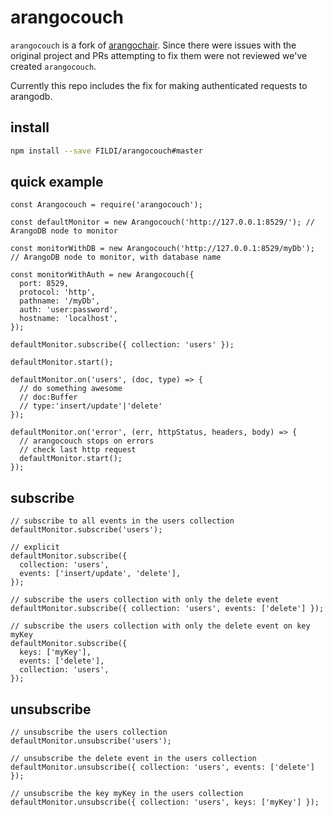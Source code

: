 # arangocouch

`arangocouch` is a fork of [arangochair](https://github.com/baslr/arangochair). Since there were issues with the original project and PRs attempting to fix them were not reviewed we've created `arangocouch`.

Currently this repo includes the fix for making authenticated requests to arangodb.

## install

```bash
npm install --save FILDI/arangocouch#master
```

## quick example

```es6
const Arangocouch = require('arangocouch');

const defaultMonitor = new Arangocouch('http://127.0.0.1:8529/'); // ArangoDB node to monitor

const monitorWithDB = new Arangocouch('http://127.0.0.1:8529/myDb'); // ArangoDB node to monitor, with database name

const monitorWithAuth = new Arangocouch({
  port: 8529,
  protocol: 'http',
  pathname: '/myDb',
  auth: 'user:password',
  hostname: 'localhost',
});

defaultMonitor.subscribe({ collection: 'users' });

defaultMonitor.start();

defaultMonitor.on('users', (doc, type) => {
  // do something awesome
  // doc:Buffer
  // type:'insert/update'|'delete'
});

defaultMonitor.on('error', (err, httpStatus, headers, body) => {
  // arangocouch stops on errors
  // check last http request
  defaultMonitor.start();
});
```

## subscribe

```es6
// subscribe to all events in the users collection
defaultMonitor.subscribe('users');

// explicit
defaultMonitor.subscribe({
  collection: 'users',
  events: ['insert/update', 'delete'],
});

// subscribe the users collection with only the delete event
defaultMonitor.subscribe({ collection: 'users', events: ['delete'] });

// subscribe the users collection with only the delete event on key myKey
defaultMonitor.subscribe({
  keys: ['myKey'],
  events: ['delete'],
  collection: 'users',
});
```

## unsubscribe

```es6
// unsubscribe the users collection
defaultMonitor.unsubscribe('users');

// unsubscribe the delete event in the users collection
defaultMonitor.unsubscribe({ collection: 'users', events: ['delete'] });

// unsubscribe the key myKey in the users collection
defaultMonitor.unsubscribe({ collection: 'users', keys: ['myKey'] });
```
